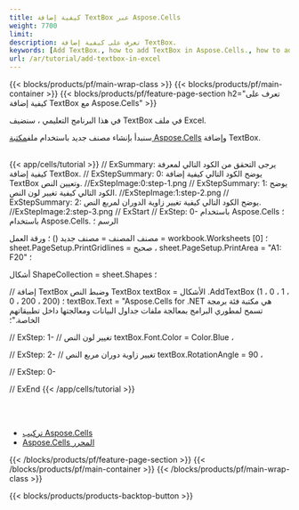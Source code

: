 ```yaml
---
title: كيفية إضافة TextBox عبر Aspose.Cells
weight: 7700
limit:
description: تعرف على كيفية إضافة TextBox.
keywords: [Add TextBox., how to add TextBox in Aspose.Cells., how to add TextBox using Aspose.Cells]
url: /ar/tutorial/add-textbox-in-excel
---
```

{{< blocks/products/pf/main-wrap-class >}}
{{< blocks/products/pf/main-container >}}
{{< blocks/products/pf/feature-page-section h2="تعرف على كيفية إضافة TextBox مع Aspose.Cells" >}}

<p>
في هذا البرنامج التعليمي ، سنضيف TextBox في ملف Excel.
</p>

<p>
 سنبدأ بإنشاء مصنف جديد باستخدام ملف<a href="https://www.nuget.org/packages/Aspose.Cells">مكتبة Aspose.Cells</a> وإضافة TextBox.
</p>

<br />
{{< app/cells/tutorial >}}
// ExSummary: يرجى التحقق من الكود التالي لمعرفة كيفية إضافة TextBox.
// ExStepSummary: 0: يوضح الكود التالي كيفية إضافة TextBox وتعيين النص.
//ExStepImage:0:step-1.png
// ExStepSummary: 1: يوضح الكود التالي كيفية تغيير لون النص.
//ExStepImage:1:step-2.png
// ExStepSummary: 2: يوضح الكود التالي كيفية تغيير زاوية الدوران لمربع النص.
//ExStepImage:2:step-3.png
// ExStart
// ExStep: 0-
باستخدام Aspose.Cells ؛
باستخدام Aspose.Cells. الرسم ؛

مصنف المصنف = مصنف جديد () ؛
ورقة العمل = workbook.Worksheets [0] ؛
sheet.PageSetup.PrintGridlines = صحيح ،
sheet.PageSetup.PrintArea = "A1: F20" ؛

أشكال ShapeCollection = sheet.Shapes ؛

// إضافة TextBox وضبط النص
TextBox textBox = الأشكال .AddTextBox (1 ، 0 ، 1 ، 0 ، 200 ، 200) ؛
textBox.Text = "Aspose.Cells for .NET هي مكتبة فئة برمجة تسمح لمطوري البرامج بمعالجة ملفات جداول البيانات ومعالجتها داخل تطبيقاتهم الخاصة."؛

// ExStep: 1-
// تغيير لون النص
textBox.Font.Color = Color.Blue ،

// ExStep: 2-
// تغيير زاوية دوران مربع النص
textBox.RotationAngle = 90 ،

// ExStep: 0-

// ExEnd
{{< /app/cells/tutorial >}}
<br />

<br />
<br />
<div class="code-sample">
    <ul class="link-list">
        <li class="link-item"><a href="https://docs.aspose.com/cells/net/installation/">تركيب Aspose.Cells</a></li>
        <li class="link-item"><a href="https://products.aspose.app/cells/editor/">Aspose.Cells المحرر</a></li>
    </ul>
</div>

{{< /blocks/products/pf/feature-page-section >}}
{{< /blocks/products/pf/main-container >}}
{{< /blocks/products/pf/main-wrap-class >}}

{{< blocks/products/products-backtop-button >}}